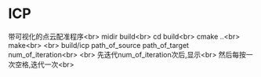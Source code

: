 # ICP
带可视化的点云配准程序\<br>
midir build\<br>
cd build\<br>
cmake ..\<br>
make\<br>
\<br>
build/icp path_of_source path_of_target num_of_iteration\<br>
\<br>
先迭代num_of_iteration次后,显示\<br>
然后每按一次空格,迭代一次\<br>
